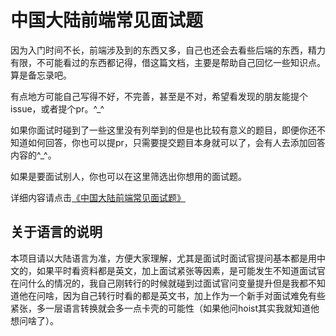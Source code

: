 # 中国大陆前端常见面试题

因为入门时间不长，前端涉及到的东西又多，自己也还会去看些后端的东西，精力有限，不可能看过的东西都记得，借这篇文档，主要是帮助自己回忆一些知识点。算是备忘录吧。

有点地方可能自己写得不好，不完善，甚至是不对，希望看发现的朋友能提个issue，或者提个pr。^_^

如果你面试时碰到了一些这里没有列举到的但是也比较有意义的题目，即便你还不知道如何回答，你也可以提pr，只需要提交题目本身就可以了，会有人去添加回答内容的^_^。

如果是要面试别人，你也可以在这里筛选出你想用的面试题。

详细内容请点击[《中国大陆前端常见面试题》](https://yakima-teng.github.io/memo/)

## 关于语言的说明

本项目请以大陆语言为准，方便大家理解，尤其是面试时面试官提问基本都是用中文的，如果平时看资料都是英文，加上面试紧张等因素，是可能发生不知道面试官在问什么的情况的，我自己刚转行的时候就碰到过面试官问变量提升但是我都不知道他在问啥，因为自己转行时看的都是英文书，加上作为一个新手对面试难免有些紧张，多一层语言转换就会多一点卡壳的可能性（如果他问hoist其实我就知道他想问啥了）。
